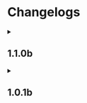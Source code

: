 # Changelogs

<details>
<summary><h2>1.1.0b</h2></summary>
<details>
<summary><h3>Recipe Changes</h3></summary>

- Antiprotonic nucleosynthesizer now requires 1 antimatter pellet to craft  
- Book from bookshelf recipe has been added  
- Chest from logs recipe has been added  
- Chandeliers can now be crafted directly from candles  
- Clay balls now yield 16 prediction matrices in the antiprotonic nucleosynthesizer  
- Elytra unit for MekaSuit no longer requires antimatter  
- Hopper from logs recipe has been added  
- Potion of Ancient Knowledge has been added back  
- Saddle recipe has been added  
- Snow to snowball recipe has been added  
- Stick from log recipe has been added  
- Tempad now requires a Mekanism portable teleporter  
- Tier 5 Industrial Foregoing upgrade has been added back  
- Uranium and Fluorite blocks can now be created by the antiprotonic nucleosynthesizer  
- Yellowcake uranium yield has been doubled  
- ComputerCraft recipes have been changed to align with Create  
</details>
<details>
<summary><h3>Recipe Fixes</h3></summary>

- Accumulator recipe requiring electrum has been fixed  
- Chipped wood variants have been removed from the sawmill  
- Crafting flux controller no longer leaves 3 flux cores  
- End and Husbandry Automata Core recipes have been added  
</details>
<details>
<summary><h3>Changes</h3></summary>

- AE2 meteorite structure spacing and separation have been doubled  
- Applied flux cells now carry 3.5 times the original RF value  
- Cable Facade mod now works for Integrated Dynamics logic cables  
- Cataclysm bosses have been buffed  
- Create vault buffer size has been increased from 20 to 32 stacks  
- Echo crystals now double the spawn count of spawners  
- Endrem eye drop rates have been adjusted  
- Hostile Neural Network energy costs have been halved  
- Industrial Foregoing laser energy cost per operation has been increased 100-fold  
- Iron's spellbook spells have been balanced  
- Iron spellbooks' player mana regen has been reduced by 20%  
- Item damage is now ignored in FindMe mod settings  
- Lootbeam has been added for antimatter  
- Magebloom has been removed from the market  
- Mana in Iron's spellbooks has been renamed to Magicka to differ from Ars Nouveau mana  
- Meka bow has been nerfed  
- MekaSuit energy usage is now 5 times the original  
- Mega torch range has been doubled  
- Menril sapling has been added to the market  
- Nether seal and Echo crystal textures have been changed  
- Osmium ore is now rarer  
- Piston now changes the spawn range by 1 instead of 2  
- Player burning animation has been disabled  
- Solar neutron activator max production has been doubled  
- Soulbound enchantment compatibility has been added to all Curios, including spell books  
- Soulbound enchantment is now lost on death  
- Structure respawn ticket mechanic has been added  
- Sugar now changes spawner minimum delay by 1 instead of 5  
- Thermal evaporation tower max production has been quadrupled  
- The word "spell" in Ars Nouveau has been renamed to "Incantation"  
</details>
<details>
<summary><h3>Fixes</h3></summary>

- AE2 blocks now have proper quartz shader block property  
- Aluminum block shader property has been fixed  
- Apothic Spawner advancements have been fixed  
- Ender dragon bossfight is now significantly more difficult  
- Echo crystals are now stackable  
- Few entities have been disabled from showing on the minimap  
- Shader cloud heights now match Sodium cloud heights  
- Some spell scrolls missing from JEI have been fixed  
- Some uncraftable items appearing in JEI have been fixed  
- Translation key has been added for CC computer scientist  
- Traveler's title translations for a few dimensions have been added  
</details>
<details>
<summary><h3>Mods Added</h3></summary>

- Ars Polymorphia  
- Cool Rain  
- Crafting on a Stick  
- Crafting Station: JEI Edition Updated  
- Double Doors  
- Enchantment Level Cap Indicator  
- Explosive Enhancement: Reforged  
- Particular  
- Shoulder Surfing  
</details>
<details>
<summary><h3>Mods Updated</h3></summary>

- AmbientSounds 6  
- Apothic Attributes  
- Apothic Enchanting  
- AppleSkin  
- Applied Energistics 2  
- Ars Nouveau  
- Ars Technica  
- Balm  
- Better Combat  
- BlockUI  
- Bookshelf  
- Cable Facades  
- Comforts  
- Common Capabilities  
- Create: Trading Floor  
- CreativeCore  
- Curios API  
- Cyclops Core  
- ExtendedAE  
- Extreme Sound Muffler  
- Framework  
- Fzzy Config  
- Integrated Dynamics  
- Integrated Scripting  
- Integrated Terminals  
- Integrated Tunnels  
- Inventory Profiles Next  
- Iron's Spells 'n Spellbooks  
- Just Enough Effect Descriptions  
- Loot Beams: Refork  
- Macaw's Bridges  
- McJtyLib  
- Moderately Enough Effect Descriptions  
- ModernFix  
- Moonlight Lib  
- MmmMmmMmmMmm (Target Dummy)  
- Multi-Piston  
- Nirvana Library  
- Prickle  
- RFTools Builder  
- RFTools Utility  
- Simple Backups  
- Storage Drawers  
- Structurize  
- Tectonic  
- Tempad  
- Xaero's Minimap  
- Xaero's World Map  
- XaeroPlus  
- Xnet  
</details>
<details>
<summary><h3>Resource Packs Added</h3></summary>

- Minecolonies Refreshed  
- Undopia 3D Pointed Dripstone  
</details>
<details>
<summary><h3>Known Issues</h3></summary>

- Annoying cicada sounds in the mining dimension  
- Bogged model is broken  
- Chisels and Bits, Framed Blocks, and Domum Ornamentum mods fail to inherit shader block property  
- Enchantment level cap indicator star flashes on max level curses  
- Extendo Grip in off-hand disables Better Combat animations  
- Metal bundles delete inventory when upgrading  
- No minimap icon is available for Maledictus and Revenants, and Pillagers have a weird icon  
- Villager trade cycle arrow has an increasing chance to disappear as more of the player's inventory slots are filled. Use the C key to cycle trades instead.  
</details>
</details>

<details>
<summary><h2>1.0.1b</h2></summary>

- A critical issue with the True Ending datapack not working has been resolved  
- Endrem loot tables have been adjusted  
- MakeUp-UltraFast Shader has been added  
</details>